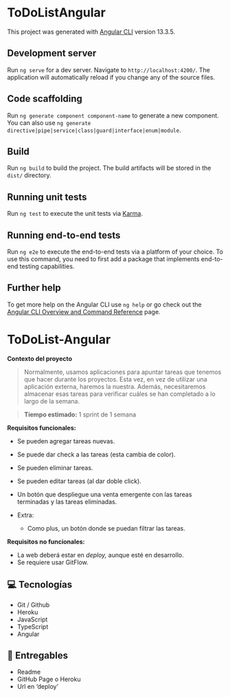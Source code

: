 # ToDoListAngular

This project was generated with [Angular CLI](https://github.com/angular/angular-cli) version 13.3.5.

## Development server

Run `ng serve` for a dev server. Navigate to `http://localhost:4200/`. The application will automatically reload if you change any of the source files.

## Code scaffolding

Run `ng generate component component-name` to generate a new component. You can also use `ng generate directive|pipe|service|class|guard|interface|enum|module`.

## Build

Run `ng build` to build the project. The build artifacts will be stored in the `dist/` directory.

## Running unit tests

Run `ng test` to execute the unit tests via [Karma](https://karma-runner.github.io).

## Running end-to-end tests

Run `ng e2e` to execute the end-to-end tests via a platform of your choice. To use this command, you need to first add a package that implements end-to-end testing capabilities.

## Further help

To get more help on the Angular CLI use `ng help` or go check out the [Angular CLI Overview and Command Reference](https://angular.io/cli) page.
# ToDoList-Angular
**Contexto del proyecto**

> Normalmente, usamos aplicaciones para apuntar tareas que tenemos que hacer durante los proyectos. Esta vez, en vez de utilizar una aplicación externa, haremos la nuestra. Además, necesitaremos almacenar esas tareas para verificar cuáles se han completado a lo largo de la semana.
> 

> **Tiempo estimado:** 1 sprint de 1 semana

**Requisitos funcionales:**

- Se pueden agregar tareas nuevas.
- Se puede dar check a las tareas (esta cambia de color).
- Se pueden eliminar tareas.
- Se pueden editar tareas (al dar doble click).
- Un botón que despliegue una venta emergente con las tareas terminadas y las tareas eliminadas.

- Extra:
    - Como plus, un botón donde se puedan filtrar las tareas.

**Requisitos no funcionales:**

- La web deberá estar en *deploy,* aunque esté en desarrollo.
- Se requiere usar GitFlow.

## 💻 Tecnologías

- Git / Github
- Heroku
- JavaScript
- TypeScript
- Angular

## 💼 Entregables

- Readme
- GitHub Page o Heroku
- Url en ‘deploy’
